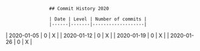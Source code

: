
                    ## Commit History 2020

                    | Date | Level | Number of commits |
                    |------|-------|-------------------|
                
| 2020-01-05 | 0 | X |
| 2020-01-12 | 0 | X |
| 2020-01-19 | 0 | X |
| 2020-01-26 | 0 | X |